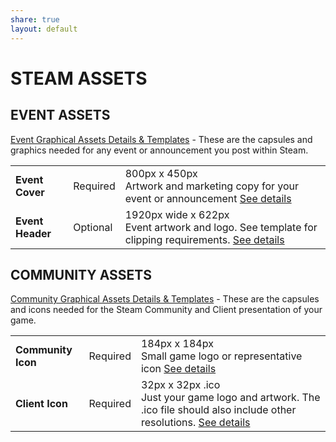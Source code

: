 ```yaml
---
share: true
layout: default
---
```

  
# STEAM ASSETS  
  
## EVENT ASSETS  
  
[Event Graphical Assets Details & Templates](https://partner.steamgames.com/doc/store/assets/eventassets) - These are the capsules and graphics needed for any event or announcement you post within Steam.  
  
|                  |          |                                                                                                                                                                            |  
| ---------------- | -------- | -------------------------------------------------------------------------------------------------------------------------------------------------------------------------- |  
| **Event Cover**  | Required | 800px x 450px  <br>Artwork and marketing copy for your event or announcement [See details](https://partner.steamgames.com/doc/store/assets/eventassets#cover)              |  
| **Event Header** | Optional | 1920px wide x 622px  <br>Event artwork and logo. See template for clipping requirements. [See details](https://partner.steamgames.com/doc/store/assets/eventassets#header) |  
  
## COMMUNITY ASSETS  
  
[Community Graphical Assets Details & Templates](https://partner.steamgames.com/doc/store/assets/community) - These are the capsules and icons needed for the Steam Community and Client presentation of your game.  
  
|                    |          |                                                                                                                                                                                                  |  
| ------------------ | -------- | ------------------------------------------------------------------------------------------------------------------------------------------------------------------------------------------------ |  
| **Community Icon** | Required | 184px x 184px  <br>Small game logo or representative icon [See details](https://partner.steamgames.com/doc/store/assets/community#community_icon)                                                |  
| **Client Icon**    | Required | 32px x 32px .ico  <br>Just your game logo and artwork. The .ico file should also include other resolutions. [See details](https://partner.steamgames.com/doc/store/assets/community#client_icon) |  
